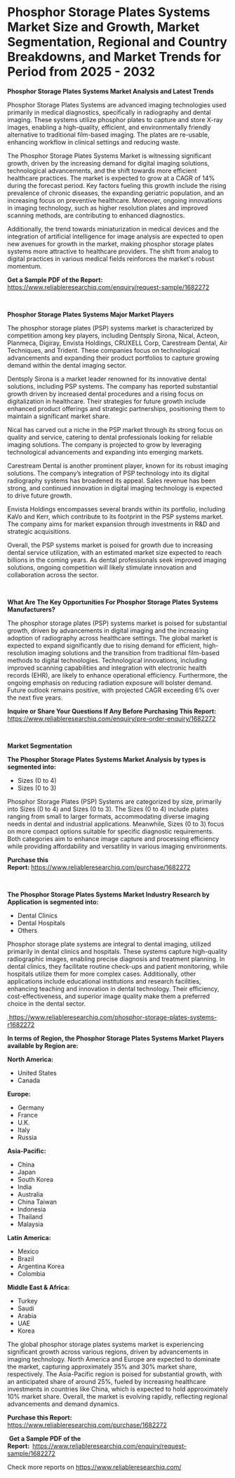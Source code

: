 <p><h1>Phosphor Storage Plates Systems Market Size and Growth, Market Segmentation, Regional and Country Breakdowns, and Market Trends for Period from 2025 -  2032</h1></p><p><strong>Phosphor Storage Plates Systems Market Analysis and Latest Trends</strong></p>
<p><p>Phosphor Storage Plates Systems are advanced imaging technologies used primarily in medical diagnostics, specifically in radiography and dental imaging. These systems utilize phosphor plates to capture and store X-ray images, enabling a high-quality, efficient, and environmentally friendly alternative to traditional film-based imaging. The plates are re-usable, enhancing workflow in clinical settings and reducing waste.</p><p>The Phosphor Storage Plates Systems Market is witnessing significant growth, driven by the increasing demand for digital imaging solutions, technological advancements, and the shift towards more efficient healthcare practices. The market is expected to grow at a CAGR of 14% during the forecast period. Key factors fueling this growth include the rising prevalence of chronic diseases, the expanding geriatric population, and an increasing focus on preventive healthcare. Moreover, ongoing innovations in imaging technology, such as higher resolution plates and improved scanning methods, are contributing to enhanced diagnostics. </p><p>Additionally, the trend towards miniaturization in medical devices and the integration of artificial intelligence for image analysis are expected to open new avenues for growth in the market, making phosphor storage plates systems more attractive to healthcare providers. The shift from analog to digital practices in various medical fields reinforces the market's robust momentum.</p></p>
<p><strong>Get a Sample PDF of the Report:&nbsp;</strong> <a href="https://www.reliableresearchiq.com/enquiry/request-sample/1682272?utm_campaign=2443&utm_medium=2&utm_source=Github&utm_content=ia&utm_term=24032025&utm_id=phosphor-storage-plates-systems">https://www.reliableresearchiq.com/enquiry/request-sample/1682272</a></p>
<p>&nbsp;</p>
<p><strong>Phosphor Storage Plates Systems Major Market Players</strong></p>
<p><p>The phosphor storage plates (PSP) systems market is characterized by competition among key players, including Dentsply Sirona, Nical, Acteon, Planmeca, Digiray, Envista Holdings, CRUXELL Corp, Carestream Dental, Air Techniques, and Trident. These companies focus on technological advancements and expanding their product portfolios to capture growing demand within the dental imaging sector.</p><p>Dentsply Sirona is a market leader renowned for its innovative dental solutions, including PSP systems. The company has reported substantial growth driven by increased dental procedures and a rising focus on digitalization in healthcare. Their strategies for future growth include enhanced product offerings and strategic partnerships, positioning them to maintain a significant market share.</p><p>Nical has carved out a niche in the PSP market through its strong focus on quality and service, catering to dental professionals looking for reliable imaging solutions. The company is projected to grow by leveraging technological advancements and expanding into emerging markets.</p><p>Carestream Dental is another prominent player, known for its robust imaging solutions. The company’s integration of PSP technology into its digital radiography systems has broadened its appeal. Sales revenue has been strong, and continued innovation in digital imaging technology is expected to drive future growth.</p><p>Envista Holdings encompasses several brands within its portfolio, including KaVo and Kerr, which contribute to its footprint in the PSP systems market. The company aims for market expansion through investments in R&D and strategic acquisitions.</p><p>Overall, the PSP systems market is poised for growth due to increasing dental service utilization, with an estimated market size expected to reach billions in the coming years. As dental professionals seek improved imaging solutions, ongoing competition will likely stimulate innovation and collaboration across the sector.</p></p>
<p>&nbsp;</p>
<p><strong>What Are The Key Opportunities For Phosphor Storage Plates Systems Manufacturers?</strong></p>
<p><p>The phosphor storage plates (PSP) systems market is poised for substantial growth, driven by advancements in digital imaging and the increasing adoption of radiography across healthcare settings. The global market is expected to expand significantly due to rising demand for efficient, high-resolution imaging solutions and the transition from traditional film-based methods to digital technologies. Technological innovations, including improved scanning capabilities and integration with electronic health records (EHR), are likely to enhance operational efficiency. Furthermore, the ongoing emphasis on reducing radiation exposure will bolster demand. Future outlook remains positive, with projected CAGR exceeding 6% over the next five years.</p></p>
<p><strong>Inquire or Share Your Questions If Any Before Purchasing This Report:</strong> <a href="https://www.reliableresearchiq.com/enquiry/pre-order-enquiry/1682272?utm_campaign=2443&utm_medium=2&utm_source=Github&utm_content=ia&utm_term=24032025&utm_id=phosphor-storage-plates-systems">https://www.reliableresearchiq.com/enquiry/pre-order-enquiry/1682272</a></p>
<p>&nbsp;</p>
<p><strong>Market Segmentation</strong></p>
<p><strong>The Phosphor Storage Plates Systems Market Analysis by types is segmented into:</strong></p>
<p><ul><li>Sizes (0 to 4)</li><li>Sizes (0 to 3)</li></ul></p>
<p><p>Phosphor Storage Plates (PSP) Systems are categorized by size, primarily into Sizes (0 to 4) and Sizes (0 to 3). The Sizes (0 to 4) include plates ranging from small to larger formats, accommodating diverse imaging needs in dental and industrial applications. Meanwhile, Sizes (0 to 3) focus on more compact options suitable for specific diagnostic requirements. Both categories aim to enhance image capture and processing efficiency while providing affordability and versatility in various imaging environments.</p></p>
<p><strong>Purchase this Report:&nbsp;</strong><a href="https://www.reliableresearchiq.com/purchase/1682272?utm_campaign=2443&utm_medium=2&utm_source=Github&utm_content=ia&utm_term=24032025&utm_id=phosphor-storage-plates-systems">https://www.reliableresearchiq.com/purchase/1682272</a></p>
<p>&nbsp;</p>
<p><strong>The Phosphor Storage Plates Systems Market Industry Research by Application is segmented into:</strong></p>
<p><ul><li>Dental Clinics</li><li>Dental Hospitals</li><li>Others</li></ul></p>
<p><p>Phosphor storage plate systems are integral to dental imaging, utilized primarily in dental clinics and hospitals. These systems capture high-quality radiographic images, enabling precise diagnosis and treatment planning. In dental clinics, they facilitate routine check-ups and patient monitoring, while hospitals utilize them for more complex cases. Additionally, other applications include educational institutions and research facilities, enhancing teaching and innovation in dental technology. Their efficiency, cost-effectiveness, and superior image quality make them a preferred choice in the dental sector.</p></p>
<p><a href="https://www.reliableresearchiq.com/phosphor-storage-plates-systems-r1682272?utm_campaign=2443&utm_medium=2&utm_source=Github&utm_content=ia&utm_term=24032025&utm_id=phosphor-storage-plates-systems">&nbsp;https://www.reliableresearchiq.com/phosphor-storage-plates-systems-r1682272</a></p>
<p><strong>In terms of Region, the Phosphor Storage Plates Systems Market Players available by Region are:</strong></p>
<p>
    <p> <strong> North America: </strong>
        <ul>
            <li>United States</li>
            <li>Canada</li>
        </ul>
        </p> 
    <p> <strong> Europe: </strong>
        <ul>
            <li>Germany</li>
            <li>France</li>
            <li>U.K.</li>
            <li>Italy</li>
            <li>Russia</li>
        </ul>
        </p> 
    <p> <strong> Asia-Pacific: </strong>
        <ul>
            <li>China</li>
            <li>Japan</li>
            <li>South Korea</li>
            <li>India</li>
            <li>Australia</li>
            <li>China Taiwan</li>
            <li>Indonesia</li>
            <li>Thailand</li>
            <li>Malaysia</li>
        </ul>
        </p> 
    <p> <strong> Latin America: </strong>
        <ul>
            <li>Mexico</li>
            <li>Brazil</li>
            <li>Argentina Korea</li>
            <li>Colombia</li>
        </ul>
        </p> 
    <p> <strong> Middle East & Africa: </strong>
        <ul>
            <li>Turkey</li>
            <li>Saudi</li>
            <li>Arabia</li>
            <li>UAE</li>
            <li>Korea</li>
        </ul>
    </p>
    </p>
<p><p>The global phosphor storage plates systems market is experiencing significant growth across various regions, driven by advancements in imaging technology. North America and Europe are expected to dominate the market, capturing approximately 35% and 30% market share, respectively. The Asia-Pacific region is poised for substantial growth, with an anticipated share of around 25%, fueled by increasing healthcare investments in countries like China, which is expected to hold approximately 10% market share. Overall, the market is evolving rapidly, reflecting regional advancements and demand dynamics.</p></p>
<p><strong>Purchase this Report: </strong><a href="https://www.reliableresearchiq.com/purchase/1682272?utm_campaign=2443&utm_medium=2&utm_source=Github&utm_content=ia&utm_term=24032025&utm_id=phosphor-storage-plates-systems">https://www.reliableresearchiq.com/purchase/1682272</a></p>
<p>&nbsp;<strong>Get a Sample PDF of the Report:&nbsp;&nbsp;</strong><a href="https://www.reliableresearchiq.com/enquiry/request-sample/1682272?utm_campaign=2443&utm_medium=2&utm_source=Github&utm_content=ia&utm_term=24032025&utm_id=phosphor-storage-plates-systems">https://www.reliableresearchiq.com/enquiry/request-sample/1682272</a></p>
<p><strong></strong></p>
<p>Check more reports on <a href="https://www.reliableresearchiq.com/?utm_campaign=2443&utm_medium=2&utm_source=Github&utm_content=ia&utm_term=24032025&utm_id=phosphor-storage-plates-systems">https://www.reliableresearchiq.com/</a></p>